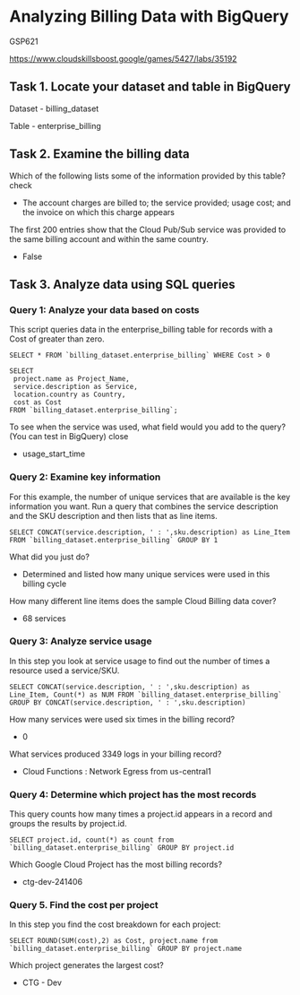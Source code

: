 # Analyzing Billing Data with BigQuery

GSP621

https://www.cloudskillsboost.google/games/5427/labs/35192

## Task 1. Locate your dataset and table in BigQuery

Dataset - billing_dataset

Table - enterprise_billing



## Task 2. Examine the billing data

Which of the following lists some of the information provided by this table?
check
- The account charges are billed to; the service provided; usage cost; and the invoice on which this charge appears


The first 200 entries show that the Cloud Pub/Sub service was provided to the same billing account and within the same country.
- False



## Task 3. Analyze data using SQL queries

### Query 1: Analyze your data based on costs
This script queries data in the enterprise_billing table for records with a Cost of greater than zero.
```
SELECT * FROM `billing_dataset.enterprise_billing` WHERE Cost > 0

SELECT
 project.name as Project_Name,
 service.description as Service,
 location.country as Country,
 cost as Cost
FROM `billing_dataset.enterprise_billing`;
```

To see when the service was used, what field would you add to the query? (You can test in BigQuery)
close
- usage_start_time



### Query 2: Examine key information
For this example, the number of unique services that are available is the key information you want. Run a query that combines the service description and the SKU description and then lists that as line items.

```
SELECT CONCAT(service.description, ' : ',sku.description) as Line_Item FROM `billing_dataset.enterprise_billing` GROUP BY 1
```

What did you just do?
- Determined and listed how many unique services were used in this billing cycle


How many different line items does the sample Cloud Billing data cover?
- 68 services



### Query 3: Analyze service usage
In this step you look at service usage to find out the number of times a resource used a service/SKU.

```
SELECT CONCAT(service.description, ' : ',sku.description) as Line_Item, Count(*) as NUM FROM `billing_dataset.enterprise_billing` GROUP BY CONCAT(service.description, ' : ',sku.description)
```

How many services were used six times in the billing record?
- 0


What services produced 3349 logs in your billing record?
- Cloud Functions : Network Egress from us-central1


### Query 4: Determine which project has the most records
This query counts how many times a project.id appears in a record and groups the results by project.id.

```
SELECT project.id, count(*) as count from `billing_dataset.enterprise_billing` GROUP BY project.id
```

Which Google Cloud Project has the most billing records?
- ctg-dev-241406


### Query 5. Find the cost per project
In this step you find the cost breakdown for each project:

```
SELECT ROUND(SUM(cost),2) as Cost, project.name from `billing_dataset.enterprise_billing` GROUP BY project.name
```

Which project generates the largest cost?
- CTG - Dev